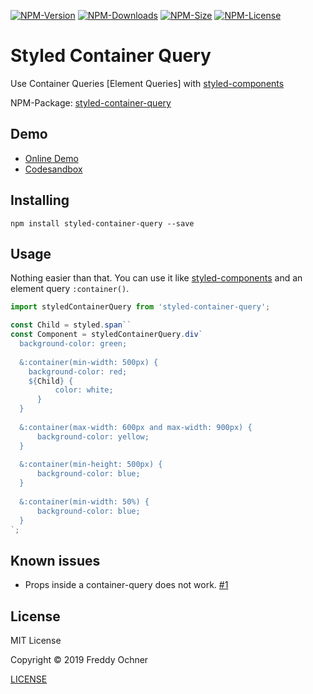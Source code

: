 <p>
    <a href="https://www.npmjs.com/package/styled-container-query" target="_blank"><img src="https://flat.badgen.net/npm/v/styled-container-query" alt="NPM-Version"/></a>
    <a href="https://www.npmjs.com/package/styled-container-query" target="_blank"><img src="https://flat.badgen.net/npm/dt/styled-container-query" alt="NPM-Downloads"/></a>
    <a href="https://www.npmjs.com/package/styled-container-query" target="_blank"><img src="https://flat.badgen.net/bundlephobia/minzip/styled-container-query" alt="NPM-Size"/></a>
    <a href="https://www.npmjs.com/package/styled-container-query" target="_blank"><img src="https://flat.badgen.net/npm/license/styled-container-query" alt="NPM-License"/></a>
</p>

# Styled Container Query
Use Container Queries \[Element Queries\] with [styled-components](https://github.com/styled-components)

NPM-Package: [styled-container-query](https://www.npmjs.com/package/styled-container-query)

## Demo
* [Online Demo](https://freddyfy.github.io/styled-container-query/)
* [Codesandbox](https://codesandbox.io/s/483170qvyw)

## Installing

```
npm install styled-container-query --save
```

## Usage
Nothing easier than that. You can use it like [styled-components](https://github.com/styled-components) and an element query `:container()`.

```javascript
import styledContainerQuery from 'styled-container-query';

const Child = styled.span``
const Component = styledContainerQuery.div`
  background-color: green;
  
  &:container(min-width: 500px) {
    background-color: red;
    ${Child} {
          color: white;
      }
  }
  
  &:container(max-width: 600px and max-width: 900px) {
      background-color: yellow;
  }
  
  &:container(min-height: 500px) {
      background-color: blue;
  }
  
  &:container(min-width: 50%) {
      background-color: blue;
  }
`;
```

## Known issues
* Props inside a container-query does not work. [#1](https://github.com/FreddyFY/styled-container-query/issues/1)

## License
MIT License

Copyright &copy; 2019 Freddy Ochner

[LICENSE](https://github.com/FreddyFY/styled-container-query/blob/master/LICENSE)
